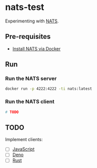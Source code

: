 # nats-test

Experimenting with [NATS](https://nats.io/).

## Pre-requisites

- [Install NATS via Docker](https://docs.nats.io/running-a-nats-service/introduction/installation#installing-via-docker)

## Run

### Run the NATS server

```sh
docker run -p 4222:4222 -ti nats:latest
```

### Run the NATS client

```sh
# TODO
```

## TODO

Implement clients:
- [ ] [JavaScript](https://github.com/nats-io/nats.js)
- [ ] [Deno](https://github.com/nats-io/nats.deno)
- [ ] [Rust](https://github.com/nats-io/nats.rs)
